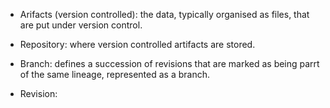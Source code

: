 - Arifacts (version controlled): the data, typically organised as files,
  that are put under version control.

- Repository: where version controlled artifacts are stored.

- Branch: defines a succession of revisions that are marked as being
  parrt of the same lineage, represented as a branch.

- Revision:
